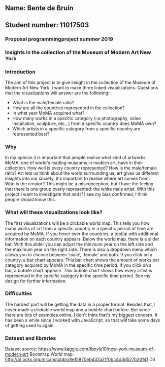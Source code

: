 ## Name: Bente de Bruin
## Student number: 11017503

### Proposal programmingproject summer 2019

### Insights in the collection of the Museum of Modern Art New York

### **Introduction**
The aim of this project is to give insight in the collection of the Museum of Modern Art New York. 
I want to make three linked visualizations. 
Questions that the visualizations will answer are the following:
- What is the male/female ratio? 
- How are all the countries represented in the collection?
- In what year MoMA acquired what?
- How many works in a specific category (i.e photography, video installation, sculpture, etc...) from a specific country does MoMA own?
- Which artists in a specific category from a specific country are represented best?

### **Why**
In my opinion it is important that people realise what kind of artworks MoMA, one of world's leading museums in modern art, have in their collection. How well is every country represented? How is the male/female ratio?
Art lets us think about the world surrounding us, art gives us different insights into our society, it's important to realise where art comes from. Who is the creator? This might be a misconception, but I have the feeling that there is one group overly represented: the white male artist. With this project I want to investigate that and if I see my bias confirmed, I think people should know this. 

### **What will these visualizations look like?**
The first visualizations will be a clickable world map. This tells you how many works of art from a specific country in a specific period of time are acquired by MoMA. If you hover over the countries, a tooltip with additional information on each country appears. Below the world map, there is a slider bar. With this slider you can adjust the minimum year on the left side and the maximum year on the right side. There is also a dropdown menu which allows you to choose between 'male', 'female' and both. If you click on a country, a bar chart appears. This bar chart shows the amount of works per category acquired by MoMA in the specific time period. If you click on a bar, a bubble chart appears. This bubble chart shows how every artist is represented in the specific category in the specific time period. 
See my design for further information.

### **Difficulties**
The hardest part will be getting the data in a proper format. Besides that, I never made a clickable world map and a bubble chart before. But since there are lots of examples online, I don't think that's my biggest concern. It has been a while since I worked with JavaScript, so that will take some days of getting used to again.

### **Dataset and libraries**
Dataset source: https://www.kaggle.com/tboyle10/new-york-museum-of-modern-art
Bootstrap
World map: http://bl.ocks.org/micahstubbs/8e15870eb432a21f0bc4d3d527b2d14f
D3
